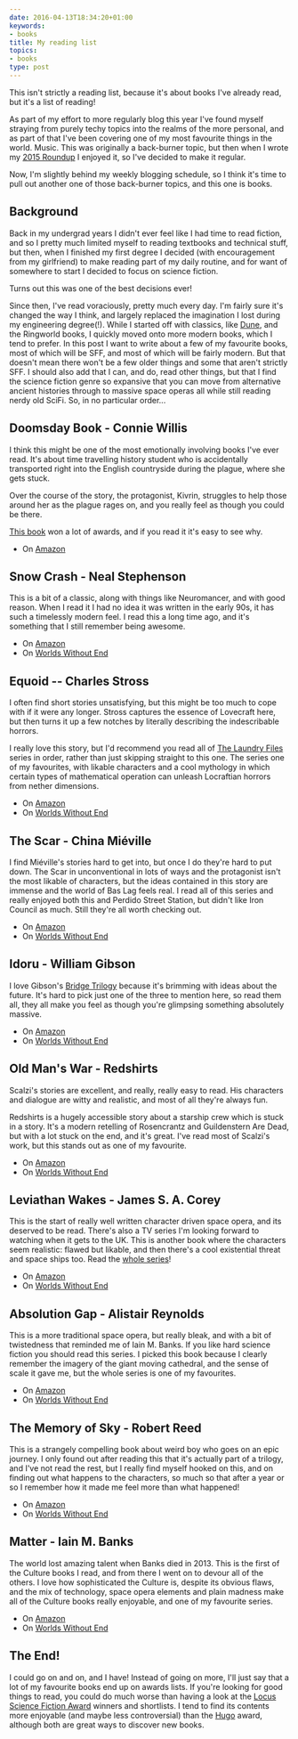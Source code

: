 ```yaml
---
date: 2016-04-13T18:34:20+01:00
keywords:
- books
title: My reading list
topics:
- books
type: post
---
```


This isn't strictly a reading list, because it's about books I've already read,
but it's a list of reading! 

As part of my effort to more regularly blog this year I've found myself
straying from purely techy topics into the realms of the more personal, and as
part of that I've been covering one of my most favourite things in the world.
Music. This was originally a back-burner topic, but then when I wrote my 
[2015 Roundup](https://hackerific.net/2016/01/14/music-2015/) I enjoyed it, so
I've decided to make it regular.

Now, I'm slightly behind my weekly blogging schedule, so I think it's time to
pull out another one of those back-burner topics, and this one is books. 

## Background

Back in my undergrad years I didn't ever feel like I had time to read fiction,
and so I pretty much limited myself to reading textbooks and technical stuff,
but then, when I finished my first degree I decided (with encouragement from my
girlfriend) to make reading part of my daily routine, and for want of somewhere
to start I decided to focus on science fiction. 

Turns out this was one of the best decisions ever!

Since then, I've read voraciously, pretty much every day. I'm fairly sure
it's changed the way I think, and largely replaced the imagination I lost
during my engineering degree(!). While I started off with classics, like 
[Dune](http://www.amazon.co.uk/Dune-Frank-Herbert/dp/0340960191/ref=sr_1_1?ie=UTF8&qid=1460569338&sr=8-1&keywords=dune),
and the Ringworld books, I quickly moved onto more modern books, which I tend
to prefer. In this post I want to write about a few of my favourite books, most
of which will be SFF, and most of which will be fairly modern. But
that doesn't mean there won't be a few older things and some that aren't strictly
SFF. I should also add that I can, and do, read other things, but that I find
the science fiction genre so expansive that you can move from alternative
ancient histories through to massive space operas all while still reading
nerdy old SciFi. So, in no particular order...

## Doomsday Book - Connie Willis

I think this might be one of the most emotionally involving books I've ever read. 
It's about time travelling history student who is accidentally transported
right into the English countryside during the plague, where she gets stuck. 

Over the course of the story, the protagonist, Kivrin, struggles to help those
around her as the plague rages on, and you really feel as though you could be there. 

[This book](https://www.worldswithoutend.com/novel.asp?id=52) won a lot of awards, 
and if you read it it's easy to see why.

* On [Amazon](http://www.amazon.co.uk/gp/product/0553562738)

## Snow Crash - Neal Stephenson

This is a bit of a classic, along with things like Neuromancer, and with good reason.
When I read it I had no idea it was written in the early 90s, it has such a
timelessly modern feel. I read this a long time ago, and it's something that I
still remember being awesome.

* On [Amazon](http://www.amazon.co.uk/Snow-Crash-Neal-Stephenson-ebook/dp/B002RI9KAE)
* On [Worlds Without End](https://www.worldswithoutend.com/novel.asp?id=617)

## Equoid -- Charles Stross

I often find short stories unsatisfying, but this might be too much to cope
with if it were any longer. Stross captures the essence of Lovecraft here, but
then turns it up a few notches by literally describing the indescribable horrors.

I really love this story, but I'd recommend you read all of 
[The Laundry Files](https://www.worldswithoutend.com/searchwwe.asp?st=The+Laundry+Files&t=1&at=All&gid=0&ys=0&ye=9999)
series in order, rather than just skipping straight to this one. The series one
of my favourites, with likable characters and a cool mythology in which certain
types of mathematical operation can unleash Locraftian horrors from nether
dimensions.

* On [Amazon](http://www.amazon.co.uk/Equoid-Laundry-novella-Tor-Com-Original-ebook/dp/B00EWZCTD0)
* On [Worlds Without End](https://www.worldswithoutend.com/novel.asp?id=9374)

## The Scar - China Miéville

I find Miéville's stories hard to get into, but once I do they're hard to put
down. The Scar in unconventional in lots of ways and the protagonist isn't the
most likable of characters, but the ideas contained in this story are immense
and the world of Bas Lag feels real. I read all of this series and really
enjoyed both this and Perdido Street Station, but didn't like Iron Council as
much. Still they're all worth checking out.

* On [Amazon](http://www.amazon.co.uk/Scar-China-Miéville-ebook/dp/B003GK22E8)
* On [Worlds Without End](https://www.worldswithoutend.com/novel.asp?id=60)

## Idoru - William Gibson

I love Gibson's [Bridge Trilogy](https://www.worldswithoutend.com/searchwwe.asp?st=The+Bridge+Trilogy&t=1&at=All&gid=0&ys=0&ye=9999)
because it's brimming with ideas about the future. It's hard to pick just one
of the three to mention here, so read them all, they all make you feel as though
you're glimpsing something absolutely massive. 

* On [Amazon](http://www.amazon.co.uk/Idoru-William-Gibson-ebook/dp/B002RI9YG4)
* On [Worlds Without End](https://www.worldswithoutend.com/novel.asp?id=1436)

## Old Man's War - Redshirts

Scalzi's stories are excellent, and really, really easy to read. His characters
and dialogue are witty and realistic, and most of all they're always fun.

Redshirts is a hugely accessible story about a starship crew which is stuck in
a story. It's a modern retelling of Rosencrantz and Guildenstern Are Dead, but
with a lot stuck on the end, and it's great. I've read most of Scalzi's work,
but this stands out as one of my favourite.

* On [Amazon](http://www.amazon.co.uk/Redshirts-John-Scalzi-ebook/dp/B0087GYY92)
* On [Worlds Without End](https://www.worldswithoutend.com/novel.asp?id=4486)

## Leviathan Wakes - James S. A. Corey

This is the start of really well written character driven space opera, and its
deserved to be read. There's also a TV series I'm looking forward to watching
when it gets to the UK. This is another book where the characters seem
realistic: flawed but likable, and then there's a cool existential threat and
space ships too. Read the [whole series](https://www.worldswithoutend.com/searchwwe.asp?st=The+Expanse&t=1&at=All&gid=0&ys=0&ye=9999)!

* On [Amazon](http://www.amazon.co.uk/Leviathan-Wakes-Expanse-James-S-Corey-ebook/dp/B004XCGKYQ)
* On [Worlds Without End](https://www.worldswithoutend.com/novel.asp?id=2988)

## Absolution Gap - Alistair Reynolds

This is a more traditional space opera, but really bleak, and with a bit of
twistedness that reminded me of Iain M. Banks. If you like hard science fiction
you should read this series. I picked this book because I clearly remember the
imagery of the giant moving cathedral, and the sense of scale it gave me, but
the whole series is one of my favourites.

* On [Amazon](http://www.amazon.co.uk/Absolution-Gap-Alastair-Reynolds/dp/0575083166)
* On [Worlds Without End](https://www.worldswithoutend.com/novel.asp?id=1105)

## The Memory of Sky - Robert Reed 

This is a strangely compelling book about weird boy who goes on an epic
journey. I only found out after reading this that it's actually part of a
trilogy, and I've not read the rest, but I really find myself hooked on this,
and on finding out what happens to the characters, so much so that after a year
or so I remember how it made me feel more than what happened!

* On [Amazon](http://www.amazon.co.uk/gp/product/1607014262)
* On [Worlds Without End](https://www.worldswithoutend.com/novel.asp?id=5938)

## Matter - Iain M. Banks

The world lost amazing talent when Banks died in 2013. This is the first of the
Culture books I read, and from there I went on to devour all of the others. I
love how sophisticated the Culture is, despite its obvious flaws, and the mix
of technology, space opera elements and plain madness make all of the Culture
books really enjoyable, and one of my favourite series.

* On [Amazon](http://www.amazon.co.uk/Matter-Culture-Book-IAIN-BANKS-ebook/dp/B002TXZQUK)
* On [Worlds Without End](https://www.worldswithoutend.com/novel.asp?id=1231)

## The End! 

I could go on and on, and I have! Instead of going on more, I'll just say that
a lot of my favourite books end up on awards lists. If you're looking for good
things to read, you could do much worse than having a look at the 
[Locus Science Fiction Award](https://www.worldswithoutend.com/books_locus-sf_index.asp) 
winners and shortlists. I tend to find its contents more enjoyable (and maybe
less controversial) than the [Hugo](https://www.worldswithoutend.com/books_hugo_index.asp)
award, although both are great ways to discover new books.
